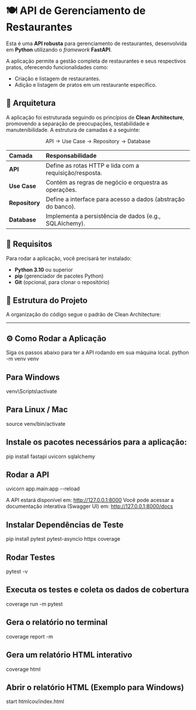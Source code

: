 # 🍽️ API de Gerenciamento de Restaurantes

Esta é uma **API robusta** para gerenciamento de restaurantes, desenvolvida em **Python** utilizando o *framework* **FastAPI**.

A aplicação permite a gestão completa de restaurantes e seus respectivos pratos, oferecendo funcionalidades como:
* Criação e listagem de restaurantes.
* Adição e listagem de pratos em um restaurante específico.

## 📐 Arquitetura

A aplicação foi estruturada seguindo os princípios de **Clean Architecture**, promovendo a separação de preocupações, testabilidade e manutenibilidade. A estrutura de camadas é a seguinte:

$$\text{API} \rightarrow \text{Use Case} \rightarrow \text{Repository} \rightarrow \text{Database}$$

| Camada | Responsabilidade |
| :--- | :--- |
| **API** | Define as rotas HTTP e lida com a requisição/resposta. |
| **Use Case** | Contém as regras de negócio e orquestra as operações. |
| **Repository** | Define a interface para acesso a dados (abstração do banco). |
| **Database** | Implementa a persistência de dados (e.g., SQLAlchemy). |

## 🚀 Requisitos

Para rodar a aplicação, você precisará ter instalado:

* **Python 3.10** ou superior
* **pip** (gerenciador de pacotes Python)
* **Git** (opcional, para clonar o repositório)

## 📁 Estrutura do Projeto

A organização do código segue o padrão de Clean Architecture:

---

## ⚙️ Como Rodar a Aplicação

Siga os passos abaixo para ter a API rodando em sua máquina local.
python -m venv venv

## Para Windows
venv\Scripts\activate

## Para Linux / Mac
source venv/bin/activate

## Instale os pacotes necessários para a aplicação:
pip install fastapi uvicorn sqlalchemy

## Rodar a API
uvicorn app.main:app --reload

A API estará disponível em: http://127.0.0.1:8000
Você pode acessar a documentação interativa (Swagger UI) em: http://127.0.0.1:8000/docs

## Instalar Dependências de Teste
pip install pytest pytest-asyncio httpx coverage

## Rodar Testes
pytest -v

## Executa os testes e coleta os dados de cobertura
coverage run -m pytest

## Gera o relatório no terminal
coverage report -m

## Gera um relatório HTML interativo
coverage html

## Abrir o relatório HTML (Exemplo para Windows)
start htmlcov/index.html


